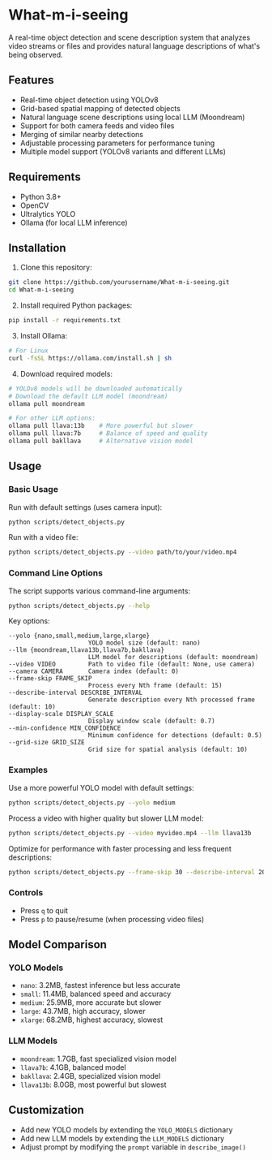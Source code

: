 # What-m-i-seeing

A real-time object detection and scene description system that analyzes video streams or files and provides natural language descriptions of what's being observed.



## Features

- Real-time object detection using YOLOv8
- Grid-based spatial mapping of detected objects
- Natural language scene descriptions using local LLM (Moondream)
- Support for both camera feeds and video files
- Merging of similar nearby detections
- Adjustable processing parameters for performance tuning
- Multiple model support (YOLOv8 variants and different LLMs)

## Requirements

- Python 3.8+
- OpenCV
- Ultralytics YOLO
- Ollama (for local LLM inference)

## Installation

1. Clone this repository:
```bash
git clone https://github.com/yourusername/What-m-i-seeing.git
cd What-m-i-seeing
```

2. Install required Python packages:
```bash
pip install -r requirements.txt
```

3. Install Ollama:
```bash
# For Linux
curl -fsSL https://ollama.com/install.sh | sh
```

4. Download required models:
```bash
# YOLOv8 models will be downloaded automatically
# Download the default LLM model (moondream)
ollama pull moondream

# For other LLM options:
ollama pull llava:13b    # More powerful but slower
ollama pull llava:7b     # Balance of speed and quality
ollama pull bakllava     # Alternative vision model
```

## Usage

### Basic Usage

Run with default settings (uses camera input):
```bash
python scripts/detect_objects.py
```

Run with a video file:
```bash
python scripts/detect_objects.py --video path/to/your/video.mp4
```

### Command Line Options

The script supports various command-line arguments:

```bash
python scripts/detect_objects.py --help
```

Key options:
```
--yolo {nano,small,medium,large,xlarge}
                      YOLO model size (default: nano)
--llm {moondream,llava13b,llava7b,bakllava}
                      LLM model for descriptions (default: moondream)
--video VIDEO         Path to video file (default: None, use camera)
--camera CAMERA       Camera index (default: 0)
--frame-skip FRAME_SKIP
                      Process every Nth frame (default: 15)
--describe-interval DESCRIBE_INTERVAL
                      Generate description every Nth processed frame (default: 10)
--display-scale DISPLAY_SCALE
                      Display window scale (default: 0.7)
--min-confidence MIN_CONFIDENCE
                      Minimum confidence for detections (default: 0.5)
--grid-size GRID_SIZE
                      Grid size for spatial analysis (default: 10)
```

### Examples

Use a more powerful YOLO model with default settings:
```bash
python scripts/detect_objects.py --yolo medium
```

Process a video with higher quality but slower LLM model:
```bash
python scripts/detect_objects.py --video myvideo.mp4 --llm llava13b
```

Optimize for performance with faster processing and less frequent descriptions:
```bash
python scripts/detect_objects.py --frame-skip 30 --describe-interval 20
```

### Controls

- Press `q` to quit
- Press `p` to pause/resume (when processing video files)

## Model Comparison

### YOLO Models
- `nano`: 3.2MB, fastest inference but less accurate
- `small`: 11.4MB, balanced speed and accuracy
- `medium`: 25.9MB, more accurate but slower
- `large`: 43.7MB, high accuracy, slower
- `xlarge`: 68.2MB, highest accuracy, slowest

### LLM Models
- `moondream`: 1.7GB, fast specialized vision model
- `llava7b`: 4.1GB, balanced model
- `bakllava`: 2.4GB, specialized vision model
- `llava13b`: 8.0GB, most powerful but slowest

## Customization

- Add new YOLO models by extending the `YOLO_MODELS` dictionary
- Add new LLM models by extending the `LLM_MODELS` dictionary
- Adjust prompt by modifying the `prompt` variable in `describe_image()` 